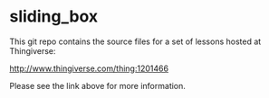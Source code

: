 # sliding_box
This git repo contains the source files for a set of lessons hosted at Thingiverse:

http://www.thingiverse.com/thing:1201466

Please see the link above for more information.
